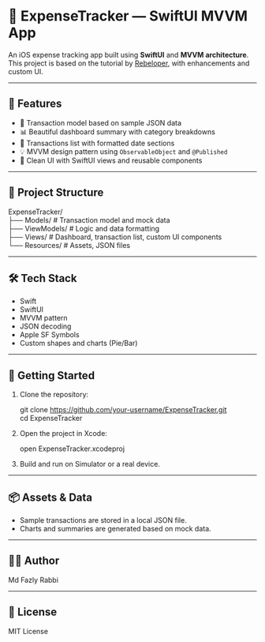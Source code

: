 # 💸 ExpenseTracker — SwiftUI MVVM App

An iOS expense tracking app built using **SwiftUI** and **MVVM architecture**. This project is based on the tutorial by [Rebeloper](https://youtu.be/Bu6fAlltatA?si=hhcMM85ZsQJ7oXem), with enhancements and custom UI.

---

## 🧩 Features

- 🧾 Transaction model based on sample JSON data  
- 📊 Beautiful dashboard summary with category breakdowns  
- 📅 Transactions list with formatted date sections  
- 💡 MVVM design pattern using `ObservableObject` and `@Published`  
- 🎨 Clean UI with SwiftUI views and reusable components  

---

## 📁 Project Structure

ExpenseTracker/  
├── Models/              # Transaction model and mock data  
├── ViewModels/          # Logic and data formatting  
├── Views/               # Dashboard, transaction list, custom UI components  
└── Resources/           # Assets, JSON files  

---

## 🛠️ Tech Stack

- Swift  
- SwiftUI  
- MVVM pattern  
- JSON decoding  
- Apple SF Symbols  
- Custom shapes and charts (Pie/Bar)  

---

## 📲 Getting Started

1. Clone the repository:

   git clone https://github.com/your-username/ExpenseTracker.git  
   cd ExpenseTracker  

2. Open the project in Xcode:

   open ExpenseTracker.xcodeproj  

3. Build and run on Simulator or a real device.  

---


## 📦 Assets & Data

- Sample transactions are stored in a local JSON file.  
- Charts and summaries are generated based on mock data.  

---

## 🙋‍♂️ Author

Md Fazly Rabbi  

---

## 📄 License

MIT License  

